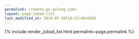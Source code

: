 ```yaml
---
permalink: /remote-go-golang-jobs
layout: page-jobad-list
last_modified_at: 2019-07-30T18:33:40+0200
---
```

{% include render_jobad_list.html permalink=page.permalink %}
